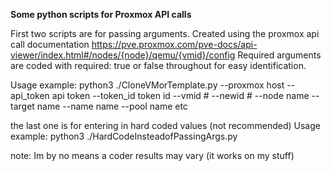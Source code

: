 **Some python scripts for Proxmox API calls**

First two scripts are for passing arguments. Created using the proxmox api call documentation https://pve.proxmox.com/pve-docs/api-viewer/index.html#/nodes/{node}/qemu/{vmid}/config
Required arguments are coded with required: true or false throughout for easy identification.

Usage example:
python3 ./CloneVMorTemplate.py --proxmox host --api_token api token --token_id token id --vmid # --newid # --node name --target name --name name --pool name etc 

the last one is for entering in hard coded values (not recommended)
Usage example:
python3 ./HardCodeInsteadofPassingArgs.py

note: Im by no means a coder results may vary (it works on my stuff)

